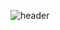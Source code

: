 ![header](https://capsule-render.vercel.app/api?type=wave&color=auto&height=340&section=header&text=MINZY%20KIM&fontSize=90)
